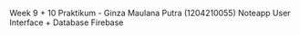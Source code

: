 Week 9 + 10 Praktikum - Ginza Maulana Putra (1204210055) Noteapp User Interface + Database Firebase
